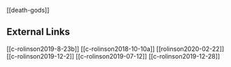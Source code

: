 [[death-gods]]


## External Links
[[c-rolinson2019-8-23b]]
[[c-rolinson2018-10-10a]]
[[rolinson2020-02-22]]
[[c-rolinson2019-12-2]]
[[c-rolinson2019-07-12]]
[[c-rolinson2019-12-28]]
